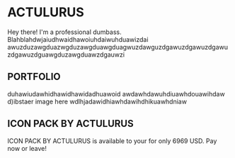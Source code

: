 # ACTULURUS
Hey there! I'm a professional dumbass. Blahblahdwjaiudhwaidhawoiuhdaiwuhduawizdai
awuzduzawgduazwgduzawgduawgduagwuzdawguzdgawuzdgawuzdgawuzdgawuzdguawgduzawgduawzdgauwzi

## PORTFOLIO
duhawiudawhidhawidhawidadhuawoid
awdawhdawuhdiuawhdouawihdaw
d)ibstaer image here
wdlhjadawidhiawhdawihdhikuawhdniaw

## ICON PACK BY ACTULURUS
ICON PACK BY ACTULURUS is available to your for only 6969 USD. Pay now or leave!
